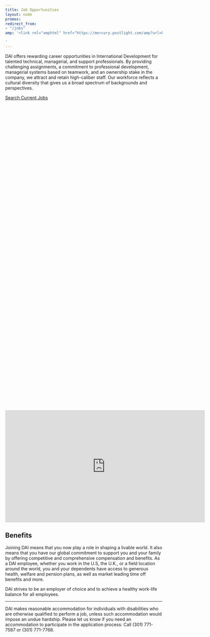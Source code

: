 ```yaml
---
title: Job Opportunities
layout: node
promos: 
redirect_from:
- "/jobs"
amp: '<link rel="amphtml" href="https://mercury.postlight.com/amp?url=https://www.dai.com/working-dai/job-opportunities">

'
---
```


DAI offers rewarding career opportunities in International Development for talented technical, managerial, and support professionals. By providing challenging assignments, a commitment to professional development, managerial systems based on teamwork, and an ownership stake in the company, we attract and retain high-caliber staff. Our workforce reflects a cultural diversity that gives us a broad spectrum of backgrounds and perspectives. 

<p><a href="http://sj.tbe.taleo.net/SJ1/ats/careers/jobSearch.jsp?org=DAINC&cws=1&rid=173" class="primary-block--button">Search Current Jobs <svg class="redirect" viewBox="0 0 36 70" preserveAspectRatio="xMinYMax meet"><use xlink:href="#redirect"></use></svg></a></p>

<iframe src="https://player.vimeo.com/video/138317317" width="640" height="360" frameborder="0" webkitallowfullscreen mozallowfullscreen allowfullscreen></iframe>

<!-- It is the policy of DAI to use the Internet and related electronic data technologies to fill all vacant home office (corporate) positions. Job seekers, both internal and external, including but not limited to individuals sourced by means of job fairs, networking events, and employee referrals, will be directed to apply at the DAI online career page. Job seekers are instructed to complete a profile and upload a copy of their current curriculum vitae for a particular job opening.

Individuals must follow these instructions to be considered for employment. Race, ethnicity, and gender information will be solicited using a voluntary self-identification form at the time a job seeker completes a profile. Individual responses to this information will be tracked solely for purposes of compliance with affirmative action regulations under Executive Order 11246.

DAI is an equal opportunity/affirmative action employer with a commitment to  diversity.  All individuals, regardless of personal characteristics, are encouraged to apply. (Compliant with the new VEVRAA and Section 503 rules).

**Equal Employment Opportunity (EEO) Resources:**

* [Detailed explanation of the EEO is the Law poster (English)](http://dai.com/sites/default/files/eeo-poster.pdf)
* [Detailed explanation of the EEO is the Law poster (Spanish)](http://dai.com/sites/default/files/eeo-spanish.pdf)
* [DAI EEO policy](http://dai.com/sites/default/files/pdfs/eeo_policy.pdf) -->

## Benefits

Joining DAI means that you now play a role in shaping a livable world. It also means that you have our global commitment to support you and your family by offering competitive and comprehensive compensation and benefits. As a DAI employee, whether you work in the U.S, the U.K., or a field location around the world, you and your dependents have access to generous health, welfare and pension plans, as well as market leading time off benefits and more.

DAI strives to be an employer of choice and to achieve a healthy work-life balance for all employees.

___

<p class="disclaimer">DAI makes reasonable accommodation for individuals with disabilities who are otherwise qualified to perform a job, unless such accommodation would impose an undue hardship. Please let us know if you need an accommodation to participate in the application process: Call (301) 771-7587 or (301) 771-7768.</p>
